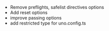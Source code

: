 - Remove preflights, safelist directives options
- Add reset options
- improve passing options
- add restricted type for uno.config.ts